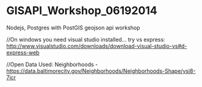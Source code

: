 GISAPI_Workshop_06192014
========================

Nodejs, Postgres with PostGIS geojson api workshop

//On windows you need visual studio installed...  try vs express:  http://www.visualstudio.com/downloads/download-visual-studio-vs#d-express-web

//Open Data Used:
Neighborhoods - https://data.baltimorecity.gov/Neighborhoods/Neighborhoods-Shape/ysi8-7icr